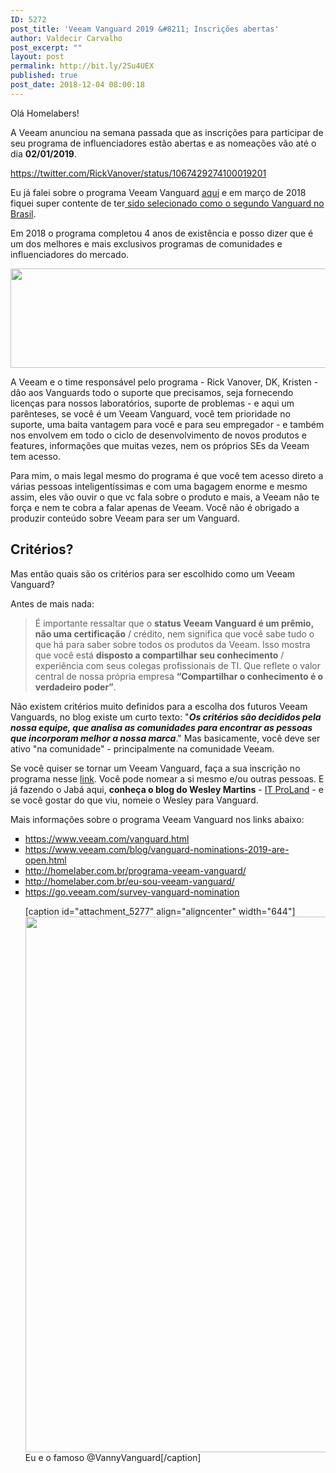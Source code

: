 ```yaml
---
ID: 5272
post_title: 'Veeam Vanguard 2019 &#8211; Inscrições abertas'
author: Valdecir Carvalho
post_excerpt: ""
layout: post
permalink: http://bit.ly/2Su4UEX
published: true
post_date: 2018-12-04 08:00:18
---
```

Olá Homelabers!

A Veeam anunciou na semana passada que as inscrições para participar de seu programa de influenciadores estão abertas e as nomeações vão até o dia <strong>02/01/2019</strong>.

https://twitter.com/RickVanover/status/1067429274100019201

Eu já falei sobre o programa Veeam Vanguard <a href="http://homelaber.com.br/programa-veeam-vanguard/" target="_blank" rel="noopener">aqui</a> e em março de 2018 fiquei super contente de ter<a href="http://homelaber.com.br/eu-sou-veeam-vanguard/" target="_blank" rel="noopener"> sido selecionado como o segundo Vanguard no Brasil</a>.

Em 2018 o programa completou 4 anos de existência e posso dizer que é um dos melhores e mais exclusivos programas de comunidades e influenciadores do mercado.

<img class="aligncenter size-large wp-image-5275" src="http://homelaber.com.br/site/wp-content/uploads/2018/12/Vanguard_logo_2017-1-644x159.png" alt="" width="644" height="159" />

A Veeam e o time responsável pelo programa - Rick Vanover, DK, Kristen - dão aos Vanguards todo o suporte que precisamos, seja fornecendo licenças para nossos laboratórios, suporte de problemas - e aqui um parênteses, se você é um Veeam Vanguard, você tem prioridade no suporte, uma baita vantagem para você e para seu empregador - e também nos envolvem em todo o ciclo de desenvolvimento de novos produtos e features, informações que muitas vezes, nem os próprios SEs da Veeam tem acesso.

Para mim, o mais legal mesmo do programa é que você tem acesso direto a várias pessoas inteligentíssimas e com uma bagagem enorme e mesmo assim, eles vão ouvir o que vc fala sobre o produto e mais, a Veeam não te força e nem te cobra a falar apenas de Veeam. Você não é obrigado a produzir conteúdo sobre Veeam para ser um Vanguard.
<h2><strong>Critérios?</strong></h2>
Mas então quais são os critérios para ser escolhido como um Veeam Vanguard?

Antes de mais nada:
<blockquote>É importante ressaltar que o <strong>status Veeam Vanguard é um prêmio, não uma certificação</strong> / crédito, nem significa que você sabe tudo o que há para saber sobre todos os produtos da Veeam. Isso mostra que você está <strong>disposto a compartilhar seu conhecimento</strong> / experiência com seus colegas profissionais de TI. Que reflete o valor central de nossa própria empresa <strong>“Compartilhar o conhecimento é o verdadeiro poder”</strong>.</blockquote>
Não existem critérios muito definidos para a escolha dos futuros Veeam Vanguards, no blog existe um curto texto: "<strong><em>Os critérios são decididos pela nossa equipe, que analisa as comunidades para encontrar as pessoas que incorporam melhor a nossa marca</em></strong>." Mas basicamente, você deve ser ativo "na comunidade" - principalmente na comunidade Veeam.

Se você quiser se tornar um Veeam Vanguard, faça a sua inscrição no programa nesse <a href="https://go.veeam.com/survey-vanguard-nomination" target="_blank" rel="noopener">link</a>. Você pode nomear a si mesmo e/ou outras pessoas. E já fazendo o Jabá aqui, <strong>conheça o blog do Wesley Martins</strong> - <a href="https://itproland.com.br/category/veeam/" target="_blank" rel="noopener">IT ProLand</a> - e se você gostar do que viu, nomeie o Wesley para Vanguard.

Mais informações sobre o programa Veeam Vanguard nos links abaixo:
<ul style="list-style-type: square;">
 	<li><a href="https://www.veeam.com/vanguard.html" target="_blank" rel="noopener">https://www.veeam.com/vanguard.html</a></li>
 	<li><a href="https://www.veeam.com/blog/vanguard-nominations-2019-are-open.html" target="_blank" rel="noopener">https://www.veeam.com/blog/vanguard-nominations-2019-are-open.html</a></li>
 	<li><a href="http://homelaber.com.br/programa-veeam-vanguard/" target="_blank" rel="noopener">http://homelaber.com.br/programa-veeam-vanguard/</a></li>
 	<li><a href="http://homelaber.com.br/eu-sou-veeam-vanguard/" target="_blank" rel="noopener">http://homelaber.com.br/eu-sou-veeam-vanguard/</a></li>
 	<li><a href="https://go.veeam.com/survey-vanguard-nomination" target="_blank" rel="noopener">https://go.veeam.com/survey-vanguard-nomination</a>

[caption id="attachment_5277" align="aligncenter" width="644"]<img class="wp-image-5277 size-large" src="http://homelaber.com.br/site/wp-content/uploads/2018/12/VannyVanguardValdecir-644x857.jpg" alt="" width="644" height="857" /> Eu e o famoso @VannyVanguard[/caption]</li>
</ul>
<img class="aligncenter size-large wp-image-5276" src="http://homelaber.com.br/site/wp-content/uploads/2018/12/VannieVanguard.jpg" alt="" width="1" height="1" />